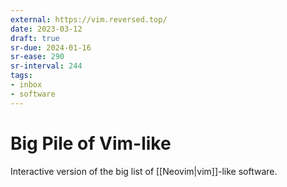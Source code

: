 ```yaml
---
external: https://vim.reversed.top/
date: 2023-03-12
draft: true
sr-due: 2024-01-16
sr-ease: 290
sr-interval: 244
tags:
- inbox
- software
---
```


# Big Pile of Vim-like

Interactive version of the big list of [[Neovim|vim]]-like
software.

